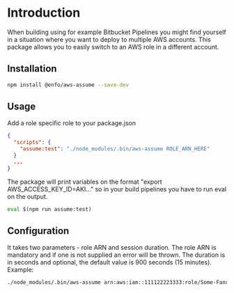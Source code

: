 # Introduction

When building using for example Bitbucket Pipelines you might find yourself in a situation where you want to deploy to multiple AWS accounts. This package allows you to easily switch to an AWS role in a different account. 

## Installation

```bash
npm install @enfo/aws-assume --save-dev
```

## Usage

Add a role specific role to your package.json

```json
{
  "scripts": {
    "assume:test": "./node_modules/.bin/aws-assume ROLE_ARN_HERE"
  }
  ...
}
```

The package will print variables on the format "export AWS_ACCESS_KEY_ID=AKI..." so in your build pipelines you have to run eval on the output.

```bash
eval $(npm run assume:test)
```

## Configuration

It takes two parameters - role ARN and session duration. The role ARN is mandatory and if one is not supplied an error will be thrown. The duration is in seconds and optional, the default value is 900 seconds (15 minutes). Example:

```bash
./node_modules/.bin/aws-assume arn:aws:iam::111122223333:role/Some-Fancy-Role 1800
```
